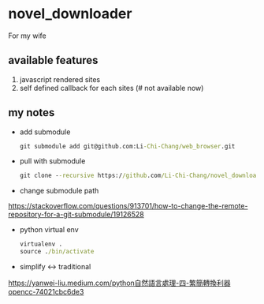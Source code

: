 # novel_downloader

For my wife

## available features

1. javascript rendered sites
2. self defined callback for each sites (# not available now)

## my notes

* add submodule

    ```cmd
    git submodule add git@github.com:Li-Chi-Chang/web_browser.git
    ```

* pull with submodule

    ```cmd
    git clone --recursive https://github.com/Li-Chi-Chang/novel_downloader.git
    ```

* change submodule path

https://stackoverflow.com/questions/913701/how-to-change-the-remote-repository-for-a-git-submodule/19126528

* python virtual env

    ```cmd
    virtualenv .
    source ./bin/activate
    ```

* simplify <-> traditional

https://yanwei-liu.medium.com/python自然語言處理-四-繁簡轉換利器opencc-74021cbc6de3